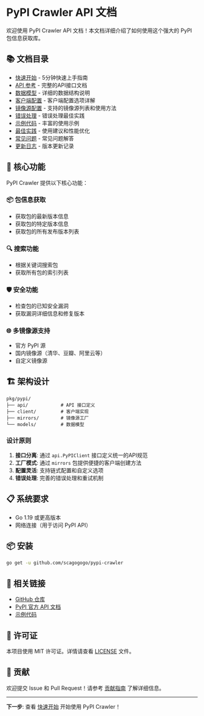 # PyPI Crawler API 文档

欢迎使用 PyPI Crawler API 文档！本文档详细介绍了如何使用这个强大的 PyPI 包信息获取库。

## 📚 文档目录

- [快速开始](./quick-start.md) - 5分钟快速上手指南
- [API 参考](./api-reference.md) - 完整的API接口文档
- [数据模型](./data-models.md) - 详细的数据结构说明
- [客户端配置](./client-configuration.md) - 客户端配置选项详解
- [镜像源配置](./mirrors.md) - 支持的镜像源列表和使用方法
- [错误处理](./error-handling.md) - 错误处理最佳实践
- [示例代码](./examples.md) - 丰富的使用示例
- [最佳实践](./best-practices.md) - 使用建议和性能优化
- [常见问题](./faq.md) - 常见问题解答
- [更新日志](./changelog.md) - 版本更新记录

## 🚀 核心功能

PyPI Crawler 提供以下核心功能：

### 📦 包信息获取
- 获取包的最新版本信息
- 获取包的特定版本信息
- 获取包的所有发布版本列表

### 🔍 搜索功能
- 根据关键词搜索包
- 获取所有包的索引列表

### 🛡️ 安全功能
- 检查包的已知安全漏洞
- 获取漏洞详细信息和修复版本

### 🌐 多镜像源支持
- 官方 PyPI 源
- 国内镜像源（清华、豆瓣、阿里云等）
- 自定义镜像源

## 🏗️ 架构设计

```
pkg/pypi/
├── api/            # API 接口定义
├── client/         # 客户端实现
├── mirrors/        # 镜像源工厂
└── models/         # 数据模型
```

### 设计原则

1. **接口分离**: 通过 `api.PyPIClient` 接口定义统一的API规范
2. **工厂模式**: 通过 `mirrors` 包提供便捷的客户端创建方法
3. **配置灵活**: 支持链式配置和自定义选项
4. **错误处理**: 完善的错误处理和重试机制

## 📋 系统要求

- Go 1.19 或更高版本
- 网络连接（用于访问 PyPI API）

## 📦 安装

```bash
go get -u github.com/scagogogo/pypi-crawler
```

## 🔗 相关链接

- [GitHub 仓库](https://github.com/scagogogo/pypi-crawler)
- [PyPI 官方 API 文档](https://warehouse.pypi.org/api-reference/)
- [示例代码](../examples/)

## 📄 许可证

本项目使用 MIT 许可证。详情请查看 [LICENSE](../LICENSE) 文件。

## 🤝 贡献

欢迎提交 Issue 和 Pull Request！请参考 [贡献指南](../README.md#六贡献指南) 了解详细信息。

---

**下一步**: 查看 [快速开始](./quick-start.md) 开始使用 PyPI Crawler！
